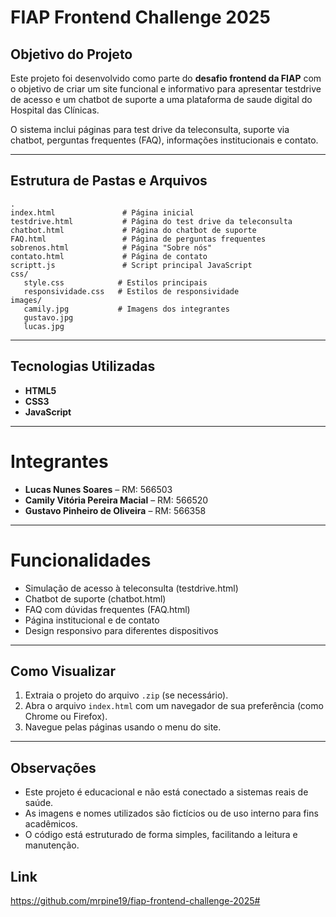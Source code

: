 
# FIAP Frontend Challenge 2025

## Objetivo do Projeto

Este projeto foi desenvolvido como parte do **desafio frontend da FIAP** com o objetivo de criar um site funcional e informativo para apresentar testdrive de acesso e um chatbot de suporte a uma plataforma de saude digital do Hospital das Clínicas.

O sistema inclui páginas para test drive da teleconsulta, suporte via chatbot, perguntas frequentes (FAQ), informações institucionais e contato.

---

## Estrutura de Pastas e Arquivos

```
.
index.html               # Página inicial
testdrive.html           # Página do test drive da teleconsulta
chatbot.html             # Página do chatbot de suporte
FAQ.html                 # Página de perguntas frequentes
sobrenos.html            # Página "Sobre nós"
contato.html             # Página de contato
scriptt.js               # Script principal JavaScript
css/
   style.css            # Estilos principais
   responsividade.css   # Estilos de responsividade
images/
   camily.jpg           # Imagens dos integrantes
   gustavo.jpg
   lucas.jpg
```

---

## Tecnologias Utilizadas

- **HTML5**
- **CSS3**
- **JavaScript**

---

# Integrantes

- **Lucas Nunes Soares** – RM: 566503  
- **Camily Vitória Pereira Macial** – RM: 566520  
- **Gustavo Pinheiro de Oliveira** – RM: 566358

---

# Funcionalidades

- Simulação de acesso à teleconsulta (testdrive.html)  
- Chatbot de suporte (chatbot.html)  
- FAQ com dúvidas frequentes (FAQ.html)  
- Página institucional e de contato  
- Design responsivo para diferentes dispositivos

---

## Como Visualizar

1. Extraia o projeto do arquivo `.zip` (se necessário).
2. Abra o arquivo `index.html` com um navegador de sua preferência (como Chrome ou Firefox).
3. Navegue pelas páginas usando o menu do site.

---

## Observações

- Este projeto é educacional e não está conectado a sistemas reais de saúde.  
- As imagens e nomes utilizados são fictícios ou de uso interno para fins acadêmicos.  
- O código está estruturado de forma simples, facilitando a leitura e manutenção.

## Link
https://github.com/mrpine19/fiap-frontend-challenge-2025#

